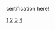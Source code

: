 certification here!

[1](https://certificates.digitalinnovation.one/790E41E8)
[2](https://certificates.digitalinnovation.one/637F437B)
[3](https://certificates.digitalinnovation.one/2DD93351)
[4](https://certificates.digitalinnovation.one/88D84F1F)
